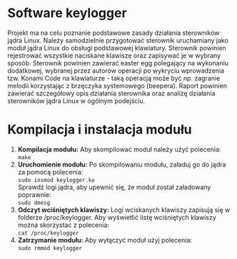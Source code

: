 # Software keylogger

Projekt ma na celu poznanie podstawowe zasady działania sterowników jądra Linux. Należy samodzielnie przygotować sterownik uruchamiany jako moduł jądra Linux do obsługi podstawowej klawiatury. Sterownik powinien rejestrować wszystkie naciskane klawisze oraz zapisywać je w wybrany sposób. Sterownik powinien zawierać easter egg polegający na wykonaniu dodatkowej, wybranej przez autorów operacji po wykryciu wprowadzenia tzw. Konami Code na klawiaturze - taką operacją może być np. zagranie melodii korzystając z brzęczyka systemowego (beepera). Raport powinien zawierać szczegółowy opis działania sterownika oraz analizę działania sterowników jądra Linux w ogólnym podejściu.

# Kompilacja i instalacja modułu

1. __Kompilacja modułu:__
   Aby skompilować moduł należy użyć polecenia:\
   ```make```
3. __Uruchomienie modułu:__
   Po skompilowaniu modułu, załaduj go do jądra za pomocą polecenia:\
   ```sudo insmod keylogger.ko```\
   Sprawdź logi jądra, aby upewnić się, że moduł został załadowany poprawnie:\
   ```sudo dmesg```
5. __Odczyt wciśniętych klawiszy:__
   Logi wciskanych klawiszy zapisują się w folderze /proc/keylogger. Aby wyświetlić listę wciśniętych klawiszy można skorzystać z polecenia:\
   ```cat /proc/keylogger```
7. __Zatrzymanie modułu:__
   Aby wyłączyć moduł użyj polecenia:\
   ```sudo rmmod keylogger```
